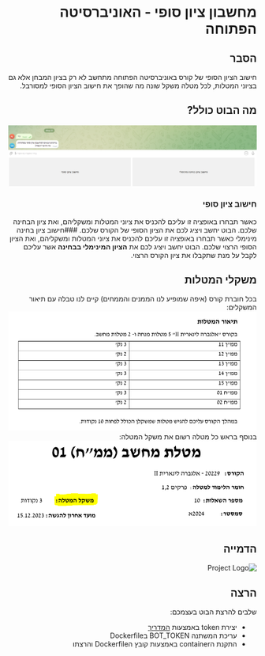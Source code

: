 <div dir="rtl">

# מחשבון ציון סופי - האוניברסיטה הפתוחה

## הסבר 
 חישוב הציון הסופי של קורס באוניברסיטה הפתוחה מתחשב לא רק בציון המבחן אלא גם בציוני המטלות, לכל מטלה משקל שונה מה שהופך את חישוב הציון הסופי למסורבל.


##  מה הבוט כולל? 
![Project Logo](media/start_conversion.PNG)

###   חישוב ציון סופי 
כאשר תבחרו באופציה זו עליכם להכניס את ציוני המטלות ומשקליהם, ואת ציון הבחינה שלכם.
הבוט יחשב ויציג לכם את הציון הסופי של הקורס שלכם.
###חישוב ציון בחינה מינימלי 
כאשר תבחרו באופציה זו עליכם להכניס את ציוני המטלות ומשקליהם, ואת הציון הסופי הרצוי שלכם. הבוט יחשב ויציג לכם את **הציון המינימלי בבחינה** אשר עליכם לקבל על מנת שתקבלו את ציון הקורס הרצוי.

## משקלי המטלות 
בכל חוברת קורס (איפה שמופיע לנו הממנים והממחים) קיים לנו טבלה עם תיאור המשקלים:
![Project Logo](media/tasks_weight.PNG)
בנוסף בראש כל מטלה רשום את משקל המטלה:
![Project Logo](media/single_task_weight.PNG)

## הדמייה

![Project Logo](media/demo.gif)


## הרצה
שלבים להרצת הבוט בעצמכם:
- יצירת token באמצעות [המדריך](https://core.telegram.org/bots#how-do-i-create-a-bot)
- עריכת המשתנה BOT_TOKEN בDockerfile
- התקנת הcontainer באמצעות קובץ הDockerfile והרצתו
